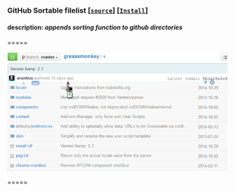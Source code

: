 ### **GitHub Sortable filelist** **[[`source`]](../src/GitHub_Sortable_Filelist.user.js)** **[[`Install`]](/../../raw/master/src/GitHub_Sortable_Filelist.user.js  "You must have GreaseMonkey installed")**

#### description: *appends sorting function to github directories*

=====

[![screenshot](../res/gitgm.png  "filelist sorted by date")](/../../raw/master/res/gitgfo.png)

=====


